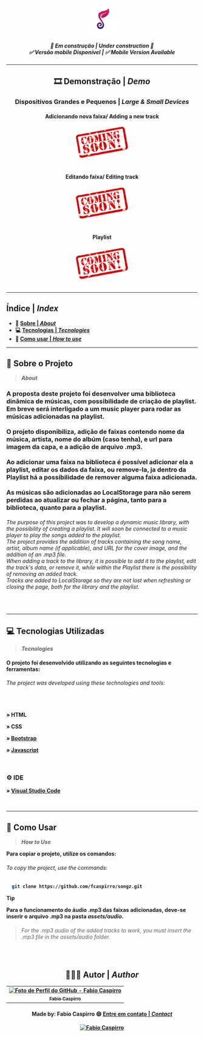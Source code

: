 ﻿﻿<h3 align="center">
	<img height="75px" alt="Logo do Songz" title="logo Songz" src="/assets/github/logo.png"/>
</h3>
 
<h5 align="center"> 
  <b>🚧 Em construção | <i>Under construction 🚧</i></b><br>
  <b>✅ Versão mobile Disponível | <i> ✅ Mobile Version Available</i></b>
</h5> 

---
  
 <h2 align="center"> 
  <b>🎞 Demonstração | <i>Demo</i>
</h2> 

<h3 align="center"> 
  <b>Dispositivos Grandes e Pequenos | <i>Large & Small Devices</i>
</h3> 
<h4 align="center"> 
  <b>Adicionando nova faixa/ Adding a new track</b>
</h4> 

 <div align="center">
	 <img width="150px" alt="Coming Soon" title="Coming Soon" src="/assets/github/coming-soon.png"/>
<!--    <img width="620px" alt="Large Devices" title="Large Devices" src="/assets/github/large-devices.gif"/> 
   	<img align="top" width="250px" alt="Small Devices" title="Small Devices" src="/assets/github/small-devices.gif"/>  -->
 </div><br>

<h4 align="center"> 
  <b>Editando faixa/ Editing track</b>
</h4> 

 <div align="center">
	 <img width="150px" alt="Coming Soon" title="Coming Soon" src="/assets/github/coming-soon.png"/>
<!--    <img width="620px" alt="Large Devices" title="Large Devices" src="/assets/github/large-newTrack.gif"/> 
  	 <img align="top" width="250px" alt="Small Devices" title="Small Devices" src="/assets/github/small-newTrack.gif"/>  -->
 </div><br>
  
<h4 align="center"> 
  <b>Playlist</b>
</h4> 

 <div align="center">
	 <img width="150px" alt="Coming Soon" title="Coming Soon" src="/assets/github/coming-soon.png"/>
<!--    <img width="620px" alt="Large Devices" title="Large Devices" src="/assets/github/large-playlist.gif"/>  
  	 <img align="top" width="250px" alt="Small Devices" title="Small Devices" src="/assets/github/small-playlist.gif"/>  -->
 </div><br>
  
---
 
<h2 align="left"> 
  <b>Índice</b> | <i>Index</i>
</h2> 
  
- :book: [Sobre | <i>About</i>](#book-sobre-o-projeto)
- :computer: [Tecnologias | <i>Tecnologies</i>](#computer-tecnologias-utilizadas)
- :mag_right: [Como usar | <i>How to use</i>](#mag_right-como-usar)
  
---

## :book: Sobre o Projeto
><i>About</i> 

<h3>
A proposta deste projeto foi desenvolver uma biblioteca dinâmica de músicas, com possibilidade de criação de playlist. Em breve será interligado a um music player para rodar as músicas adicionadas na playlist.<br><br>
O projeto disponibiliza, adição de faixas contendo nome da música, artista, nome do albúm (caso tenha), e url para imagem da capa, e a adição de arquivo .mp3.<br><br>
Ao adicionar uma faixa na biblioteca é possível adicionar ela a playlist, editar os dados da faixa, ou remove-la, ja dentro da Playlist há a possibilidade de remover alguma faixa adicionada.<br><br>
As músicas são adicionadas ao LocalStorage para não serem perdidas ao atualizar ou fechar a página, tanto para a biblioteca, quanto para a playlist.
</h3>

<em>
  <h6>
    The purpose of this project was to develop a dynamic music library, with the possibility of creating a playlist. It will soon be connected to a music player to play the songs added to the playlist.<br>
    The project provides the addition of tracks containing the song name, artist, album name (if applicable), and URL for the cover image, and the addition of an .mp3 file.<br>
    When adding a track to the library, it is possible to add it to the playlist, edit the track's data, or remove it, while within the Playlist there is the possibility of removing an added track.<br>
    Tracks are added to LocalStorage so they are not lost when refreshing or closing the page, both for the library and the playlist.
  </h6>
</em><br>

---

## :computer: Tecnologias Utilizadas
><i>Tecnologies</i> 
  
<h4>
O projeto foi desenvolvido utilizando as seguintes tecnologias e ferramentas:
</h4>

<em>
  <h6>
    The project was developed using these technologies and tools: <br><br><br>
  </h6>
</em>

<p>
» HTML
</p>
<p>
» CSS
</p>
</p>
  
 » [Bootstrap](https://getbootstrap.com/)
  
</p>
<p>
  
 » [Javascript](https://javascript.com)
  
</p><br>


### ⚙ IDE
  
<p>
  
 » [Visual Studio Code](https://code.visualstudio.com/)
  
<p><br>
 
---

## :mag_right: Como Usar
><i>How to Use</i> 
  
Para copiar o projeto, utilize os comandos:
 <em>
  <h6>
  To copy the project, use the commands:
  </h6>
</em>

```bash
  git clone https://github.com/fcaspirro/songz.git
```
 > [!TIP]
 > Para o funcionamento do áudio .mp3 das faixas adicionadas, deve-se inserir o arquivo .mp3 na pasta <i>assets/audio</i>. <br>

> <em>
 > <h6>
  >  For the .mp3 audio of the added tracks to work, you must insert the .mp3 file in the <i>assets/audio</i> folder. <br>
  </h6>
</em><br>

<div align="center">

## 👩🏻‍💻 Autor | <i>Author</i> <br>

  <table>
    <tr>
      <td align="center">
        <a href="https://github.com/fcaspirro">
          <img src="https://avatars.githubusercontent.com/u/89426460?v=4" width="100px;" title="Autor Fabio Caspirro" alt="Foto de Perfil do GitHub - Fabio Caspirro"/><br>
          <sub>
            <b>Fabio Caspirro</b>
          </sub>
        </a>
      </td>
    </tr>
  </table>
</div>
 
<h4 align="center">
Made by: Fabio Caspirro 😄 <a href="mailto:fabio_caspirro@hotmail.com">Entre em contato | <i>Contact</i></a>
</h4>
<p align="center">
  <a href="https://www.linkedin.com/in/fabio-caspirro/">
    <img alt="Fabio Caspirro" src="https://img.shields.io/badge/LinkedIn-Fabio_Caspirro-0e76a8?style=flat&logoColor=white&logo=linkedin">
  </a>
</p>
